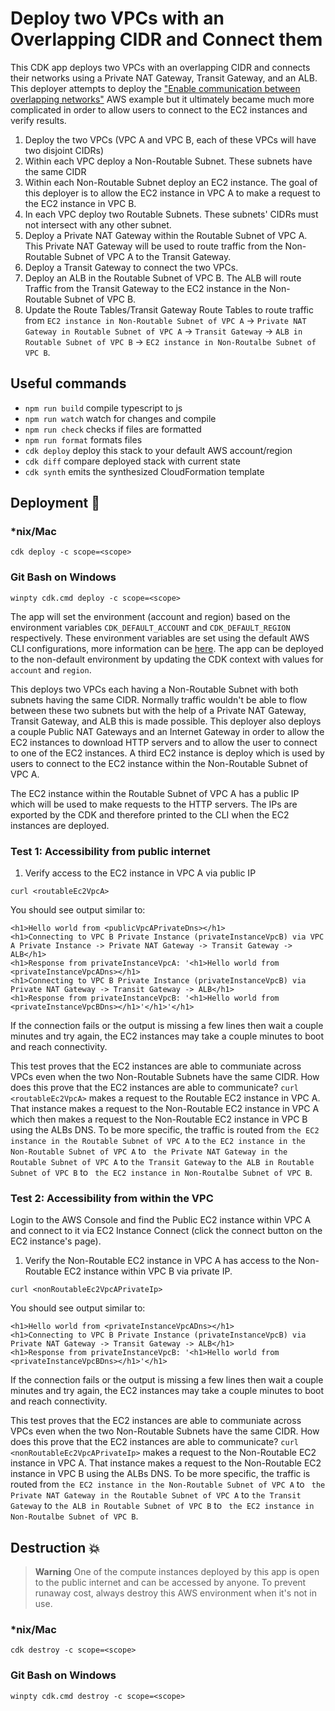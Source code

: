 # Deploy two VPCs with an Overlapping CIDR and Connect them

This CDK app deploys two VPCs with an overlapping CIDR and connects their networks using a Private NAT Gateway, Transit Gateway, and an ALB. This deployer attempts to deploy the ["Enable communication between overlapping networks"](https://docs.aws.amazon.com/vpc/latest/userguide/nat-gateway-scenarios.html#private-nat-overlapping-networks) AWS example but it ultimately became much more complicated in order to allow users to connect to the EC2 instances and verify results.

1. Deploy the two VPCs (VPC A and VPC B, each of these VPCs will have two disjoint CIDRs)
2. Within each VPC deploy a Non-Routable Subnet. These subnets have the same CIDR
3. Within each Non-Routable Subnet deploy an EC2 instance. The goal of this deployer is to allow the EC2 instance in VPC A to make a request to the EC2 instance in VPC B.
4. In each VPC deploy two Routable Subnets. These subnets' CIDRs must not intersect with any other subnet.
5. Deploy a Private NAT Gateway within the Routable Subnet of VPC A. This Private NAT Gateway will be used to route traffic from the Non-Routable Subnet of VPC A to the Transit Gateway.
6. Deploy a Transit Gateway to connect the two VPCs.
7. Deploy an ALB in the Routable Subnet of VPC B. The ALB will route Traffic from the Transit Gateway to the EC2 instance in the Non-Routable Subnet of VPC B.
8. Update the Route Tables/Transit Gateway Route Tables to route traffic from `EC2 instance in Non-Routable Subnet of VPC A` -> `Private NAT Gateway in Routable Subnet of VPC A` -> `Transit Gateway` -> `ALB in Routable Subnet of VPC B` -> `EC2 instance in Non-Routalbe Subnet of VPC B`.

## Useful commands

- `npm run build` compile typescript to js
- `npm run watch` watch for changes and compile
- `npm run check` checks if files are formatted
- `npm run format` formats files
- `cdk deploy` deploy this stack to your default AWS account/region
- `cdk diff` compare deployed stack with current state
- `cdk synth` emits the synthesized CloudFormation template

## Deployment :rocket:

### \*nix/Mac

`cdk deploy -c scope=<scope>`

### Git Bash on Windows

`winpty cdk.cmd deploy -c scope=<scope>`

The app will set the environment (account and region) based on the environment variables `CDK_DEFAULT_ACCOUNT` and `CDK_DEFAULT_REGION` respectively. These environment variables are set using the default AWS CLI configurations, more information can be [here](https://docs.aws.amazon.com/cdk/v2/guide/environments.html). The app can be deployed to the non-default environment by updating the CDK context with values for `account` and `region`.

This deploys two VPCs each having a Non-Routable Subnet with both subnets having the same CIDR. Normally traffic wouldn't be able to flow between these two subnets but with the help of a Private NAT Gateway, Transit Gateway, and ALB this is made possible. This deployer also deploys a couple Public NAT Gateways and an Internet Gateway in order to allow the EC2 instances to download HTTP servers and to allow the user to connect to one of the EC2 instances. A third EC2 instance is deploy which is used by users to connect to the EC2 instance within the Non-Routable Subnet of VPC A.

The EC2 instance within the Routable Subnet of VPC A has a public IP which will be used to make requests to the HTTP servers. The IPs are exported by the CDK and therefore printed to the CLI when the EC2 instances are deployed.

### Test 1: Accessibility from public internet

1. Verify access to the EC2 instance in VPC A via public IP

`curl <routableEc2VpcA>`

You should see output similar to:

```
<h1>Hello world from <publicVpcAPrivateDns></h1>
<h1>Connecting to VPC B Private Instance (privateInstanceVpcB) via VPC A Private Instance -> Private NAT Gateway -> Transit Gateway -> ALB</h1>
<h1>Response from privateInstanceVpcA: '<h1>Hello world from <privateInstanceVpcADns></h1>
<h1>Connecting to VPC B Private Instance (privateInstanceVpcB) via Private NAT Gateway -> Transit Gateway -> ALB</h1>
<h1>Response from privateInstanceVpcB: '<h1>Hello world from <privateInstanceVpcBDns></h1>'</h1>'</h1>
```

If the connection fails or the output is missing a few lines then wait a couple minutes and try again, the EC2 instances may take a couple minutes to boot and reach connectivity.

This test proves that the EC2 instances are able to communiate across VPCs even when the two Non-Routable Subnets have the same CIDR. How does this prove that the EC2 instances are able to communicate? `curl <routableEc2VpcA>` makes a request to the Routable EC2 instance in VPC A. That instance makes a request to the Non-Routable EC2 instance in VPC A which then makes a request to the Non-Routable EC2 instance in VPC B using the ALBs DNS. To be more specific, the traffic is routed from `the EC2 instance in the Routable Subnet of VPC A` to `the EC2 instance in the Non-Routable Subnet of VPC A` to ` the Private NAT Gateway in the Routable Subnet of VPC A` to `the Transit Gateway` to `the ALB in Routable Subnet of VPC B` to ` the EC2 instance in Non-Routalbe Subnet of VPC B`.

### Test 2: Accessibility from within the VPC

Login to the AWS Console and find the Public EC2 instance within VPC A and connect to it via EC2 Instance Connect (click the connect button on the EC2 instance's page).

1. Verify the Non-Routable EC2 instance in VPC A has access to the Non-Routable EC2 instance within VPC B via private IP.

`curl <nonRoutableEc2VpcAPrivateIp>`

You should see output similar to:

```
<h1>Hello world from <privateInstanceVpcADns></h1>
<h1>Connecting to VPC B Private Instance (privateInstanceVpcB) via Private NAT Gateway -> Transit Gateway -> ALB</h1>
<h1>Response from privateInstanceVpcB: '<h1>Hello world from <privateInstanceVpcBDns></h1>'</h1>
```

If the connection fails or the output is missing a few lines then wait a couple minutes and try again, the EC2 instances may take a couple minutes to boot and reach connectivity.

This test proves that the EC2 instances are able to communiate across VPCs even when the two Non-Routable Subnets have the same CIDR. How does this prove that the EC2 instances are able to communicate? `curl <nonRoutableEc2VpcAPrivateIp>` makes a request to the Non-Routable EC2 instance in VPC A. That instance makes a request to the Non-Routable EC2 instance in VPC B using the ALBs DNS. To be more specific, the traffic is routed from `the EC2 instance in the Non-Routable Subnet of VPC A` to ` the Private NAT Gateway in the Routable Subnet of VPC A` to `the Transit Gateway` to `the ALB in Routable Subnet of VPC B` to ` the EC2 instance in Non-Routalbe Subnet of VPC B`.

## Destruction :boom:

> **Warning** One of the compute instances deployed by this app is open to the public internet and can be accessed by anyone. To prevent runaway cost, always destroy this AWS environment when it's not in use.

### \*nix/Mac

`cdk destroy -c scope=<scope>`

### Git Bash on Windows

`winpty cdk.cmd destroy -c scope=<scope>`
